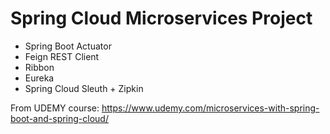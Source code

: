 # Spring Cloud Microservices Project

- Spring Boot Actuator
- Feign REST Client
- Ribbon
- Eureka
- Spring Cloud Sleuth + Zipkin

From UDEMY course: 
https://www.udemy.com/microservices-with-spring-boot-and-spring-cloud/

